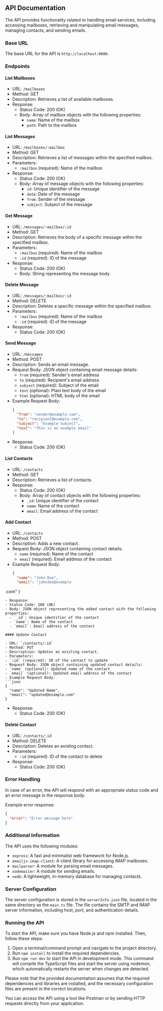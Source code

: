 ## API Documentation

The API provides functionality related to handling email services, including accessing mailboxes, retrieving and manipulating email messages, managing contacts, and sending emails.

### Base URL

The base URL for the API is `http://localhost:8080`.

### Endpoints

#### List Mailboxes

- URL: `/mailboxes`
- Method: GET
- Description: Retrieves a list of available mailboxes.
- Response:
    - Status Code: 200 (OK)
    - Body: Array of mailbox objects with the following properties:
        - `name`: Name of the mailbox
        - `path`: Path to the mailbox

#### List Messages

- URL: `/mailboxes/:mailbox`
- Method: GET
- Description: Retrieves a list of messages within the specified mailbox.
- Parameters:
    - `:mailbox` (required): Name of the mailbox
- Response:
    - Status Code: 200 (OK)
    - Body: Array of message objects with the following properties:
        - `id`: Unique identifier of the message
        - `date`: Date of the message
        - `from`: Sender of the message
        - `subject`: Subject of the message

#### Get Message

- URL: `/messages/:mailbox/:id`
- Method: GET
- Description: Retrieves the body of a specific message within the specified mailbox.
- Parameters:
    - `:mailbox` (required): Name of the mailbox
    - `:id` (required): ID of the message
- Response:
    - Status Code: 200 (OK)
    - Body: String representing the message body

#### Delete Message

- URL: `/messages/:mailbox/:id`
- Method: DELETE
- Description: Deletes a specific message within the specified mailbox.
- Parameters:
    - `:mailbox` (required): Name of the mailbox
    - `:id` (required): ID of the message
- Response:
    - Status Code: 200 (OK)

#### Send Message

- URL: `/messages`
- Method: POST
- Description: Sends an email message.
- Request Body: JSON object containing email message details:
    - `from` (required): Sender's email address
    - `to` (required): Recipient's email address
    - `subject` (required): Subject of the email
    - `text` (optional): Plain text body of the email
    - `html` (optional): HTML body of the email
- Example Request Body:
  ```json
  {
    "from": "sender@example.com",
    "to": "recipient@example.com",
    "subject": "Example Subject",
    "text": "This is an example email"
  }
  ```
- Response:
    - Status Code: 200 (OK)

#### List Contacts

- URL: `/contacts`
- Method: GET
- Description: Retrieves a list of contacts.
- Response:
    - Status Code: 200 (OK)
    - Body: Array of contact objects with the following properties:
        - `_id`: Unique identifier of the contact
        - `name`: Name of the contact
        - `email`: Email address of the contact

#### Add Contact

- URL: `/contacts`
- Method: POST
- Description: Adds a new contact.
- Request Body: JSON object containing contact details:
    - `name` (required): Name of the contact
    - `email` (required): Email address of the contact
- Example Request Body:
  ```json
  {
    "name": "John Doe",
    "email": "johndoe@example

.com"
}
  ```
- Response:
  - Status Code: 200 (OK)
  - Body: JSON object representing the added contact with the following properties:
    - `_id`: Unique identifier of the contact
    - `name`: Name of the contact
    - `email`: Email address of the contact

#### Update Contact

- URL: `/contacts/:id`
- Method: PUT
- Description: Updates an existing contact.
- Parameters:
  - `:id` (required): ID of the contact to update
- Request Body: JSON object containing updated contact details:
  - `name` (optional): Updated name of the contact
  - `email` (optional): Updated email address of the contact
- Example Request Body:
  ```json
  {
    "name": "Updated Name",
    "email": "updated@example.com"
  }
  ```
- Response:
    - Status Code: 200 (OK)

#### Delete Contact

- URL: `/contacts/:id`
- Method: DELETE
- Description: Deletes an existing contact.
- Parameters:
    - `:id` (required): ID of the contact to delete
- Response:
    - Status Code: 200 (OK)

### Error Handling

In case of an error, the API will respond with an appropriate status code and an error message in the response body.

Example error response:
```json
{
  "error": "Error message here"
}
```

### Additional Information

The API uses the following modules:

- `express`: A fast and minimalist web framework for Node.js.
- `emailjs-imap-client`: A client library for accessing IMAP mailboxes.
- `mailparser`: A module for parsing email messages.
- `nodemailer`: A module for sending emails.
- `nedb`: A lightweight, in-memory database for managing contacts.

### Server Configuration

The server configuration is stored in the `serverInfo.json` file, located in the same directory as the `main.ts` file. The file contains the SMTP and IMAP server information, including host, port, and authentication details.

### Running the API

To start the API, make sure you have Node.js and npm installed. Then, follow these steps:

1. Open a terminal/command prompt and navigate to the project directory.
2. Run `npm install` to install the required dependencies.
3. Run `npm run dev` to start the API in development mode. This command will compile the TypeScript files and start the server using nodemon, which automatically restarts the server when changes are detected.

Please note that the provided documentation assumes that the required dependencies and libraries are installed, and the necessary configuration files are present in the correct locations.

You can access the API using a tool like Postman or by sending HTTP requests directly from your application.

